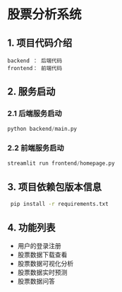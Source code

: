 # 股票分析系统

## 1. 项目代码介绍
    backend ： 后端代码
    frontend： 前端代码

## 2. 服务启动
### 2.1 后端服务启动

```python
python backend/main.py
```
### 2.2 前端服务启动

```python
streamlit run frontend/homepage.py
```
## 3. 项目依赖包版本信息
```bash
 pip install -r requirements.txt
```

## 4. 功能列表
* 用户的登录注册
* 股票数据下载查看
* 股票数据可视化分析
* 股票数据实时预测
* 股票数据问答
